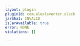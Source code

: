 ```yaml
---
layout: plugin
pluginId: com.alexleventer.slack
jarSha1: INVALID
isJarAvailable: true
error: NONE
violations: []

---
```

